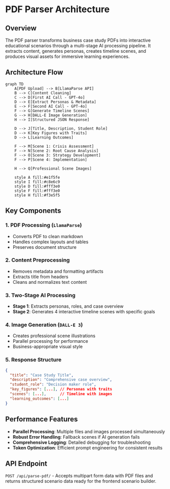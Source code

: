 # PDF Parser Architecture

## Overview

The PDF parser transforms business case study PDFs into interactive educational scenarios through a multi-stage AI processing pipeline. It extracts content, generates personas, creates timeline scenes, and produces visual assets for immersive learning experiences.

## Architecture Flow

```mermaid
graph TD
    A[PDF Upload] --> B[LlamaParse API]
    B --> C[Content Cleaning]
    C --> D[First AI Call - GPT-4o]
    D --> E[Extract Personas & Metadata]
    E --> F[Second AI Call - GPT-4o]
    F --> G[Generate Timeline Scenes]
    G --> H[DALL-E Image Generation]
    H --> I[Structured JSON Response]
    
    D --> J[Title, Description, Student Role]
    D --> K[Key Figures with Traits]
    D --> L[Learning Outcomes]
    
    F --> M[Scene 1: Crisis Assessment]
    F --> N[Scene 2: Root Cause Analysis] 
    F --> O[Scene 3: Strategy Development]
    F --> P[Scene 4: Implementation]
    
    H --> Q[Professional Scene Images]
    
    style A fill:#e1f5fe
    style I fill:#c8e6c9
    style D fill:#fff3e0
    style F fill:#fff3e0
    style H fill:#f3e5f5
```

## Key Components

### 1. **PDF Processing** (`LlamaParse`)
- Converts PDF to clean markdown
- Handles complex layouts and tables
- Preserves document structure

### 2. **Content Preprocessing**
- Removes metadata and formatting artifacts
- Extracts title from headers
- Cleans and normalizes text content

### 3. **Two-Stage AI Processing**
- **Stage 1**: Extracts personas, roles, and case overview
- **Stage 2**: Generates 4 interactive timeline scenes with specific goals

### 4. **Image Generation** (`DALL-E 3`)
- Creates professional scene illustrations
- Parallel processing for performance
- Business-appropriate visual style

### 5. **Response Structure**
```json
{
  "title": "Case Study Title",
  "description": "Comprehensive case overview",
  "student_role": "Decision maker role",
  "key_figures": [...], // Personas with traits
  "scenes": [...],      // Timeline with images
  "learning_outcomes": [...]
}
```

## Performance Features

- **Parallel Processing**: Multiple files and images processed simultaneously
- **Robust Error Handling**: Fallback scenes if AI generation fails
- **Comprehensive Logging**: Detailed debugging for troubleshooting
- **Token Optimization**: Efficient prompt engineering for consistent results

## API Endpoint

`POST /api/parse-pdf/` - Accepts multipart form data with PDF files and returns structured scenario data ready for the frontend scenario builder. 
